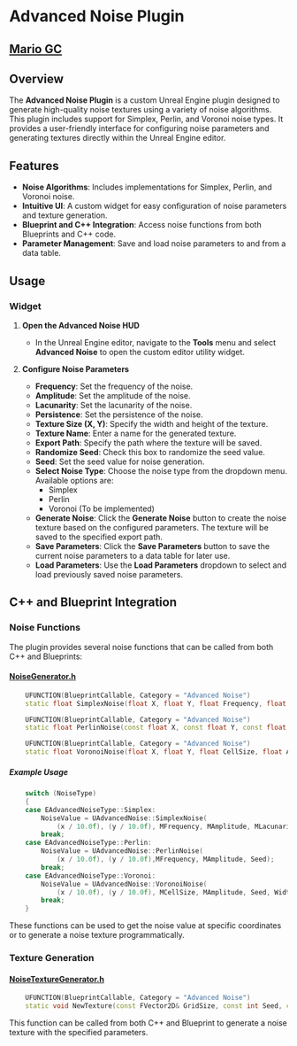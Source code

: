 ﻿# Advanced Noise Plugin
## [Mario GC](https://github.com/Ie-Karma)

## Overview

The **Advanced Noise Plugin** is a custom Unreal Engine plugin designed to generate high-quality noise textures using a variety of noise algorithms. This plugin includes support for Simplex, Perlin, and Voronoi noise types. It provides a user-friendly interface for configuring noise parameters and generating textures directly within the Unreal Engine editor.

## Features

- **Noise Algorithms**: Includes implementations for Simplex, Perlin, and Voronoi noise.
- **Intuitive UI**: A custom widget for easy configuration of noise parameters and texture generation.
- **Blueprint and C++ Integration**: Access noise functions from both Blueprints and C++ code.
- **Parameter Management**: Save and load noise parameters to and from a data table.

## Usage

### Widget

1. **Open the Advanced Noise HUD**
    - In the Unreal Engine editor, navigate to the **Tools** menu and select **Advanced Noise** to open the custom editor utility widget.

2. **Configure Noise Parameters**
    - **Frequency**: Set the frequency of the noise.
    - **Amplitude**: Set the amplitude of the noise.
    - **Lacunarity**: Set the lacunarity of the noise.
    - **Persistence**: Set the persistence of the noise.
    - **Texture Size (X, Y)**: Specify the width and height of the texture.
    - **Texture Name**: Enter a name for the generated texture.
    - **Export Path**: Specify the path where the texture will be saved.
    - **Randomize Seed**: Check this box to randomize the seed value.
    - **Seed**: Set the seed value for noise generation.
    - **Select Noise Type**: Choose the noise type from the dropdown menu. Available options are:
        - Simplex
        - Perlin
        - Voronoi (To be implemented)
    - **Generate Noise**: Click the **Generate Noise** button to create the noise texture based on the configured parameters. The texture will be saved to the specified export path.
    - **Save Parameters**: Click the **Save Parameters** button to save the current noise parameters to a data table for later use.
    - **Load Parameters**: Use the **Load Parameters** dropdown to select and load previously saved noise parameters.

## C++ and Blueprint Integration

### Noise Functions

The plugin provides several noise functions that can be called from both C++ and Blueprints:

#### [NoiseGenerator.h](Source/AdvancedNoise/Public/Noise/NoiseGenerator.h)

```cpp
    UFUNCTION(BlueprintCallable, Category = "Advanced Noise")
    static float SimplexNoise(float X, float Y, float Frequency, float Amplitude, float Lacunarity, float Persistence, const int Seed = 0);

    UFUNCTION(BlueprintCallable, Category = "Advanced Noise")
    static float PerlinNoise(const float X, const float Y, const float Frequency, const float Amplitude, const int Seed);

    UFUNCTION(BlueprintCallable, Category = "Advanced Noise")
    static float VoronoiNoise(float X, float Y, float CellSize, float Amplitude, int Seed, int Width, int Height);
```

##### Example Usage

```cpp
    switch (NoiseType)
    {
    case EAdvancedNoiseType::Simplex:
        NoiseValue = UAdvancedNoise::SimplexNoise(
            (x / 10.0f), (y / 10.0f), MFrequency, MAmplitude, MLacunarity, MPersistence, Seed);
        break;
    case EAdvancedNoiseType::Perlin:
        NoiseValue = UAdvancedNoise::PerlinNoise(
            (x / 10.0f), (y / 10.0f),MFrequency, MAmplitude, Seed);
        break;
    case EAdvancedNoiseType::Voronoi:
        NoiseValue = UAdvancedNoise::VoronoiNoise(
            (x / 10.0f), (y / 10.0f), MCellSize, MAmplitude, Seed, Width, Height);
        break;
    }
```

These functions can be used to get the noise value at specific coordinates or to generate a noise texture programmatically.

### Texture Generation

#### [NoiseTextureGenerator.h](Source/AdvancedNoise/Public/Texture/TextureGen.h)

```cpp
    UFUNCTION(BlueprintCallable, Category = "Advanced Noise")
    static void NewTexture(const FVector2D& GridSize, const int Seed, const FString& Name, const FString& TextureDirectory, const FNoiseParameters& TextNoiseValues, const float Scatter, const EAdvancedNoiseType NoiseType);
```
This function can be called from both C++ and Blueprint to generate a noise texture with the specified parameters.
